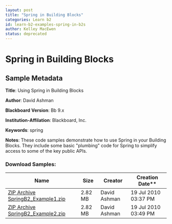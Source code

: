```yaml
---
layout: post
title: "Spring in Building Blocks"
categories: Learn b2
id: learn-b2-examples-spring-in-b2s
author: Kelley MacEwen
status: deprecated
---
```


# Spring in Building Blocks

## Sample Metadata

**Title**: Using Spring in Building Blocks

**Author**: David Ashman

**Blackboard** **Version**: Bb 9.x

**Institution-Affilation**: Blackboard, Inc.

**Keywords**: spring

**Notes**: These code samples demonstrate how to use Spring in your Building Blocks. They include some basic "plumbing" code for Spring to simplify access to some of the key public APIs.

### Download Samples:

| Name                                                                    | Size    | Creator      | Creation Date\*\*    |
| ----------------------------------------------------------------------- | ------- | ------------ | -------------------- |
| [ZIP Archive SpringB2_Example1.zip](/attachments/SpringB2_Example1.zip) | 2.82 MB | David Ashman | 19 Jul 2010 03:37 PM |
| [ZIP Archive SpringB2_Example2.zip](/attachments/SpringB2_Example2.zip) | 2.82 MB | David Ashman | 19 Jul 2010 03:49 PM |
